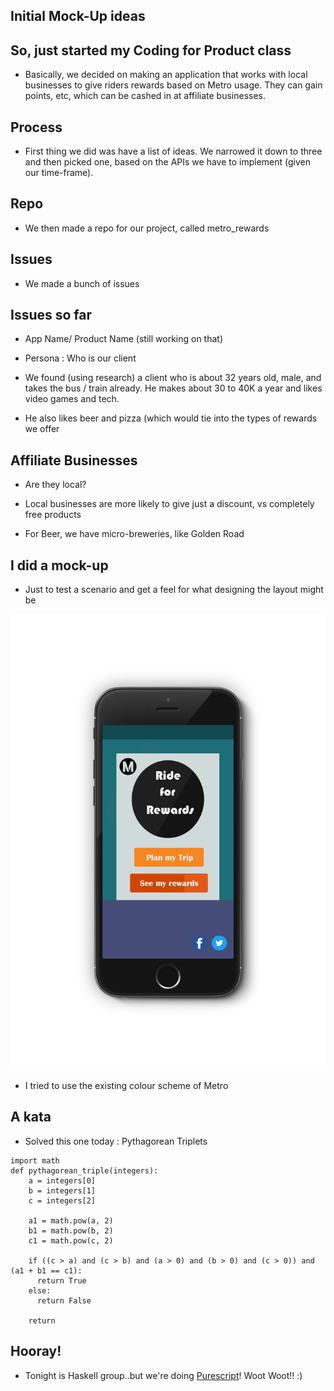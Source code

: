 ## Initial Mock-Up ideas

## So, just started my Coding for Product class

- Basically, we decided on making an application
  that works with local businesses to give riders rewards
  based on Metro usage. They can gain points, etc, 
  which can be cashed in at affiliate businesses.
  
  
## Process

- First thing we did was have a list of ideas.
  We narrowed it down to three and then picked one,
  based on the APIs we have to implement (given our time-frame).
  
## Repo 

- We then made a repo for our project, called metro_rewards

## Issues

- We made a bunch of issues

## Issues so far

- App Name/ Product Name (still working on that)

- Persona : Who is our client

- We found (using research) a client who is 
  about 32 years old, male, and takes the bus / train
  already. He makes about 30 to 40K a year and 
  likes video games and tech.
  
- He also likes beer and pizza (which would tie into the types of rewards we offer

## Affiliate Businesses

- Are they local? 

- Local businesses are more likely to give just a discount, vs completely free products

- For Beer, we have micro-breweries, like Golden Road

## I did a mock-up

- Just to test a scenario and get a feel for what designing the layout might be

![iphoneproduct](/images/product/iPhone_classic.png)

- I tried to use the existing colour scheme of Metro


## A kata

- Solved this one today : Pythagorean Triplets

```
import math
def pythagorean_triple(integers):
    a = integers[0]
    b = integers[1]
    c = integers[2]
    
    a1 = math.pow(a, 2)
    b1 = math.pow(b, 2)
    c1 = math.pow(c, 2)
    
    if ((c > a) and (c > b) and (a > 0) and (b > 0) and (c > 0)) and (a1 + b1 == c1):
      return True
    else:
      return False
      
    return
```

## Hooray!

- Tonight is Haskell group..but we're doing [Purescript](http://www.purescript.org/)! Woot Woot!! :) 
  
